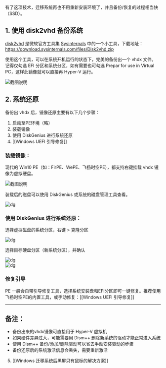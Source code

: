 有了这项技术，迁移系统再也不用重新安装环境了，并且备份/恢复的过程相当快（SSD）。  
  
## 1. 使用 disk2vhd 备份系统  
  
[disk2vhd](https://docs.microsoft.com/en-us/sysinternals/downloads/disk2vhd) 是微软官方工具集 [Sysinternals](https://docs.microsoft.com/en-us/sysinternals/) 中的一个小工具，下载地址：https://download.sysinternals.com/files/Disk2vhd.zip  
  
使用这个工具，可以在系统开机运行的状态下，完美的备份出一个 vhdx 文件。  
记得仅勾选 EFI 分区和系统分区，如有需要也可勾选 Prepar for use in Virtual PC，这样此镜像就可以直接再 Hyper-V 运行。  
  
![截图说明](disk2vhd.png)  
  
## 2. 系统还原  
  
备份出 vhdx 后，镜像还原主要有以下几个步骤：  
  
1. 启动至PE环境（略）  
2. 装载镜像  
3. 使用 DiskGenius 进行系统还原  
4. [[Windows UEFI 引导修复]]
  
### 装载镜像：  
  
现代的 Win10 PE（如：FirPE、WePE、飞扬时空PE），都支持右键挂载 vhdx 镜像为虚拟硬盘。  
  
![截图说明](mount-vhd.png)  
  
装载后的磁盘可以使用 DiskGenius 或系统的磁盘管理工具查看。  
  
![dg](dg.png)  
  
### 使用 DiskGenius 进行系统还原：  
  
选择虚拟磁盘的系统分区，右键 > 克隆分区  
  
![dg](dg1.png)  
  
选择目标硬盘分区（新系统分区），并确认  
  
![dg](dg2.png)  
![dg](dg3.png)  
  
  
### 修复引导  
  
PE 一般会自带引导修复工具，选择系统安装盘和EFI分区即可一键修复。推荐使用飞扬时空PE的内置工具，或手动修复：[[Windows UEFI 引导修复]]  
  
---  
  
## 备注：  
  
- 备份出来的vhdx镜像可直接用于 Hyper-V 虚拟机  
- 如果硬件差异过大，可能需要用 Dism++ 删除新系统的驱动才能正常进入系统  
- 使用 Dism++ 备份/添加/删除驱动可以省去手动安装驱动的步骤  
- 备份还原后的系统激活信息会丢失，需要重新激活
5. [[Windows 迁移系统后黑屏只有鼠标的解决方案]]